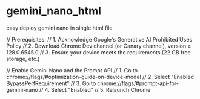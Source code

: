 # gemini_nano_html
easy deploy gemini nano in single html file


// Prerequisites:
// 1. Acknowledge Google's Generative AI Prohibited Uses Policy
// 2. Download Chrome Dev channel (or Canary channel), version ≥ 128.0.6545.0
// 3. Ensure your device meets the requirements (22 GB free storage, etc.)

// Enable Gemini Nano and the Prompt API
// 1. Go to chrome://flags/#optimization-guide-on-device-model
// 2. Select "Enabled BypassPerfRequirement"
// 3. Go to chrome://flags/#prompt-api-for-gemini-nano
// 4. Select "Enabled"
// 5. Relaunch Chrome
